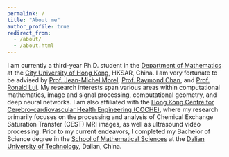 ```yaml
---
permalink: /
title: "About me"
author_profile: true
redirect_from: 
  - /about/
  - /about.html
---
```


I am currently a third-year Ph.D. student in the [Department of Mathematics](https://www.cityu.edu.hk/ma/) at the [City University of Hong Kong](https://www.cityu.edu.hk), HKSAR, China. I am very fortunate to be advised by [Prof. Jean-Michel Morel](https://www.cityu.edu.hk/stfprofile/jeamorel.htm), [Prof. Raymond Chan](https://www.ln.edu.hk/po/people/professor-raymond-chan-hon-fu), and [Prof. Ronald Lui](http://lokminglui.com). My research interests span various areas within computational mathematics, image and signal processing, computational geometry, and deep neural networks.
I am also affiliated with the [Hong Kong Centre for Cerebro-cardiovascular Health Engineering (COCHE)](https://www.hkcoche.org), where my research primarily focuses on the processing and analysis of Chemical Exchange Saturation Transfer (CEST) MRI images, as well as ultrasound video processing. Prior to my current endeavors, I completed my Bachelor of Science degree in the [School of Mathematical Sciences](http://math.dlut.edu.cn) at the [Dalian University of Technology](https://www.dlut.edu.cn), Dalian, China.
